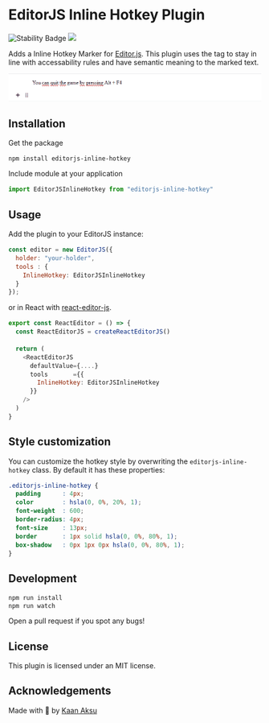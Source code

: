# EditorJS Inline Hotkey Plugin

![Stability Badge](https://img.shields.io/badge/stability-stable-green.svg)
![](https://badgen.net/badge/Editor.js/v2.0/blue)

Adds a Inline Hotkey Marker for [Editor.js](https://editorjs.io). This plugin uses the [<kbd />](https://developer.mozilla.org/en-US/docs/Web/HTML/Element/kbd) tag to stay in line with accessability rules and have semantic meaning to the marked text.

![](assets/demo.gif)

## Installation

Get the package

```shell
npm install editorjs-inline-hotkey
```

Include module at your application

```javascript
import EditorJSInlineHotkey from "editorjs-inline-hotkey"
```

## Usage
Add the plugin to your EditorJS instance:

```javascript
const editor = new EditorJS({
  holder: "your-holder",
  tools : {
    InlineHotkey: EditorJSInlineHotkey
  }
});
```

or in React with [react-editor-js](https://github.com/Jungwoo-An/react-editor-js).

```javascript
export const ReactEditor = () => {
  const ReactEditorJS = createReactEditorJS()

  return (
    <ReactEditorJS
      defaultValue={....}
      tools       ={{
        InlineHotkey: EditorJSInlineHotkey
      }}
    />
  )
}
```


## Style customization
You can customize the hotkey style by overwriting the `editorjs-inline-hotkey` class. By default it has these properties:

```css
.editorjs-inline-hotkey {
  padding      : 4px;
  color        : hsla(0, 0%, 20%, 1);
  font-weight  : 600;
  border-radius: 4px;
  font-size    : 13px;
  border       : 1px solid hsla(0, 0%, 80%, 1);
  box-shadow   : 0px 1px 0px hsla(0, 0%, 80%, 1);
}
```

## Development

```shell
npm run install
npm run watch
```

Open a pull request if you spot any bugs!

## License

This plugin is licensed under an MIT license.

## Acknowledgements

Made with 💛 by [Kaan Aksu](https://github.com/Stuhl)